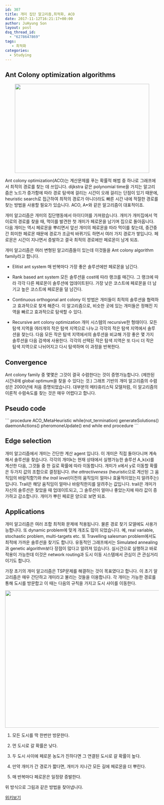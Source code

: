 ```yaml
---
id: 307
title: 개미 집단 알고리즘,최적화, ACO
date: 2017-11-12T16:21:17+00:00
author: JuHyung Son
layout: post
dsq_thread_id:
  - "6278647869"
tags:
   - 최적화
categories:
  - Studying
---
```

<h2>Ant Colony optimization algorithms</h2>
<div align='center'> <img src="https://upload.wikimedia.org/wikipedia/commons/thumb/3/34/Safari_ants.jpg/440px-Safari_ants.jpg" width="440" height="292" /> </div>

Ant colony optimization(ACO)는 계산문제를 푸는 확률적 해법 중 하나로 그래프에서 최적의 경로를 찾는 데 쓰입니다. dijkstra 같은 polynomial time을 가지는 알고리즘은 노드가 증가함에 따라 경로 탐색에 걸리는 시간이 오래 걸리는 단점이 있기 때문에, heuristic search로 접근하여 최적의 경로가 아니더라도 빠른 시간 내에 적절한 경로를 찾는 방법을 사용할 필요가 있습니다. ACO, A*와 같은 알고리즘이 대표적이죠.

개미 알고리즘은 개미의 집단행동에서 아이디어를 가져왔습니다. 개미가 개미집에서 먹이로의 경로를 찾을 때, 먹이를 발견한 첫 개미가 페로몬을 남기며 집으로 돌아옵니다. 다음 개미는 역시 페로몬을 뿌리면서 앞선 개미의 페로몬을 따라 먹이를 찾는데, 중간중간 희미한 페로몬 때문에 경로가 조금씩 바뀌기도 하면서 여러 가지 경로가 쌓입니다. 페로몬은 시간이 지나면서 증발하고 결국 최적의 경로에만 페로몬이 남게 되죠.

개미 알고리즘은 여러 변형된 알고리즘들이 있는데 이것들을 Ant colony algorithm family라고 합니다.

- Elitist ant system
매 반복마다 가장 좋은 솔루션에만 페로몬을 남긴다.

- Rank based ant system
모든 솔루션을 cost에 따라 랭크를 매긴다. 그 랭크에 따라 각각 다른 페로몬이 솔루션에 업데이트된다. 가장 낮은 코스트에 페로몬을 더 남기고 높은 코스트에 페로몬을 덜 남긴다.

- Continuous orthogonal ant colony
이 방법은 개미들이 최적의 솔루션을 협력하고 효과적으로 찾게 해준다. 이 알고리즘으로, 비슷한 곳에 있는 개미들은 정해진 지역을 빠르고 효과적으로 탐색할 수 있다.

- Recursive ant colony optimization
개미 시스템의 recursive한 형태이다. 모든 탐색 지역을 여러개의 작은 탐색 지역으로 나누고 각각의 작은 탐색 지역에서 솔루션을 찾는다. 다음 모든 작은 탐색 지역에서의 솔루션을 비교해 가장 좋은 몇 가지 솔루션을 다음 검색에 사용한다. 각각의 선택된 작은 탐색 지역은 또 다시 더 작은 탐색 지역으로 나뉘어지고 다시 탐색하며 이 과정을 반복한다.

<h2>Convergence</h2>
Ant colony family 중 몇몇은 그것이 결국 수렴한다는 것이 증명가능합니다. (제한된 시간내에 global optimum을 찾을 수 있다는 것.) 그래프 기반의 개미 알고리즘의 수렴성은 2000년에 처음 증명되었습니다. 대부분의 메타휴리스틱 모델처럼, 이 알고리즘의 이론적 수렴속도를 찾는 것은 매우 어렵다고 합니다.
<h2>Pseudo code</h2>
```
procedure ACO_MetaHeuristic
while(not_termination)
generateSolutions()
daemonActions()
pheromoneUpdate()
end while
end procedure
```
<h2>Edge selection</h2>
개미 알고리즘에서 개미는 간단한 계산 agent 입니다. 이 개미은 직접 돌아다니며 계속해서 솔루션을 찾습니다. 각각의 개미k는 현재 상태에서 실행가능한 솔루션 A_k(x)를 계산한 다음, 그것들 중 한 길로 확률에 따라 이동합니다. 개미가 x에서 y로 이동할 확률은 두가지 값의 조합으로 결정됩니다. <em>the attractiveness</em> (heuristic으로 계산된 그 움직임의 바람직함?)와 <em>the trail level</em>(이전의 움직임이 얼마나 효율적이었는지 알려주는)입니다.
Trail은 해당 움직임이 얼마나 바람직한지를 알려주는 값입니다. trail은 개미가 자신의 솔루션은 찾았을 때 업데이트되고, 그 솔루션이 얼마나 좋았는지에 따라 값이 증가하고 감소합니다. 개미가 뿌린 페로몬 양으로 보면 되죠.
<h2>Applications</h2>
개미 알고리즘은 여러 조합 최적화 문제에 적용됩니다. 물론 경로 찾기 모델에도 사용가능합니다. 또 dynamic problem에 맞게 개조도 많이 되었습니다. 예, real variable, stochastic problem, multi-targets etc. 또 Travelling salesman problem에서도 최적에 가까운 솔루션을 찾기도 합니다. 유동적인 그래프에서는 Simulated annealing과 genetic algorithm보다 장점이 많다고 알려져 있습니다. 실시간으로 실행하고 바로 적용이 가능한데 이것은 network routing과 도시 이동 시스템에서 관심이 큰 관심거리이기도 합니다.

가장 초기의 개미 알고리즘은 TSP문제를 해결하는 것이 목표였다고 합니다. 이 초기 알고리즘은 매우 간단하고 개미라고 불리는 것들을 이용합니다. 각 개미는 가능한 경로를 통해 도시를 방문합고 이 때는 다음의 규칙을 가지고 도시 사이를 이동한다.

<div algin='center'><img src="https://upload.wikimedia.org/wikipedia/commons/thumb/2/2a/Aco_TSP.svg/1200px-Aco_TSP.svg.png" width="1200" height="450" /></div>

1. 모든 도시를 딱 한번만 방문한다.

2. 먼 도시로 갈 확률은 낮다.

3. 두 도시 사이에 페로몬 농도가 진하다면 그 연결된 도시로 갈 확률이 높다.

4. 만약 개미가 간 경로가 짧다면, 개미가 지나간 모든 길에 페로몬을 더 뿌린다.

5. 매 반복마다 페로몬은 일정량 증발한다.

위 방식으로 그림과 같은 방법을 찾아냅니다.

<a href="https://en.wikipedia.org/wiki/Ant_colony_optimization_algorithms">위키보기</a>
<div class="grammarly-disable-indicator"></div>
